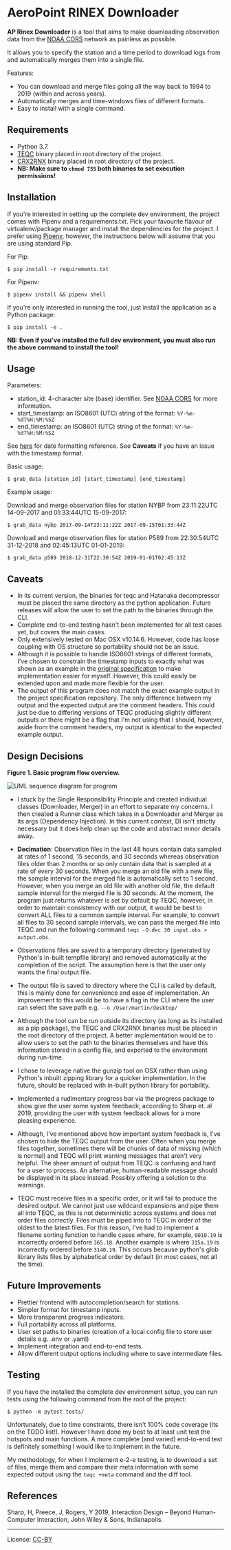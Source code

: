 # AeroPoint RINEX Downloader

**AP Rinex Downloader** is a tool that aims to make downloading observation data from the [NOAA CORS](http://geodesy.noaa.gov/CORS/) network as painless as possible.

It allows you to specify the station and a time period to download logs from and automatically merges them into a single file.

Features:

- You can download and merge files going all the way back to 1994 to 2019 (within and across years).
- Automatically merges and time-windows files of different formats.
- Easy to install with a single command.

## Requirements

- Python 3.7.
- [TEQC](https://www.unavco.org/software/data-processing/teqc/teqc.html) binary placed in root directory of the project.
- [CRX2RNX](http://terras.gsi.go.jp/ja/crx2rnx.html) binary placed in root directory of the project.
- **NB: Make sure to `chmod 755` both binaries to set execution permissions!**

## Installation

If you're interested in setting up the complete dev environment, the project comes with Pipenv and a requirements.txt. Pick your favourite flavour of virtualenv/package manager and install the dependencies for the project. I prefer using [Pipenv](https://github.com/pypa/pipenv), however, the instructions below will assume that you are using standard Pip.

For Pip:

`$ pip install -r requirements.txt`

For Pipenv:

`$ pipenv install && pipenv shell`

If you're only interested in running the tool, just install the application as a Python package:

`$ pip install -e .`

**NB: Even if you've installed the full dev environment, you must also run the above command to install the tool!**

## Usage

Parameters:

- station_id: 4-character site (base) identifier. See [NOAA CORS](http://geodesy.noaa.gov/CORS/) for more information.
- start_timestamp: an ISO8601 (UTC) string of the format: `%Y-%m-%dT%H:%M:%SZ`
- end_timestamp: an ISO8601 (UTC) string of the format: `%Y-%m-%dT%H:%M:%SZ`

See [here](http://strftime.org/) for date formatting reference. See **Caveats** if you have an issue with the timestamp format.

Basic usage:

`$ grab_data [station_id] [start_timestamp] [end_timestamp]`

Example usage:

Download and merge observation files for station NYBP from 23:11:22UTC 14-09-2017 and 01:33:44UTC 15-09-2017:

`$ grab_data nybp 2017-09-14T23:11:22Z 2017-09-15T01:33:44Z`

Download and merge observation files for station P589 from 22:30:54UTC 31-12-2018 and 02:45:13UTC 01-01-2019:

`$ grab_data p589 2018-12-31T22:30:54Z 2019-01-01T02:45:13Z`

## Caveats

- In its current version, the binaries for teqc and Hatanaka decompressor must be placed the same directory as the python application. Future releases will allow the user to set the path to the binaries through the CLI.
- Complete end-to-end testing hasn't been implemented for all test cases yet, but covers the main cases.
- Only extensively tested on Mac OSX v10.14.6. However, code has loose coupling with OS structure so portability should not be an issue.
- Although it is possible to handle ISO8601 strings of different formats, I've chosen to constrain the timestamp inputs to exactly what was shown as an example in the [original specification](https://github.com/PropellerAero/aeropoint-programming-challenge) to make implementation easier for myself. However, this could easily be extended upon and made more flexible for the user.
- The output of this program does not match the exact example output in the project specification repository. The only difference between my output and the expected output are the comment headers. This could just be due to differing versions of TEQC producing slightly different outputs or there might be a flag that I'm not using that I should, however, aside from the comment headers, my output is identical to the expected example output.

## Design Decisions

**Figure 1. Basic program flow overview.**

![UML sequence diagram for program](https://imgur.com/4cSHJom)

- I stuck by the Single Responsibility Principle and created individual classes (Downloader, Merger) in an effort to separate my concerns. I then created a Runner class which takes in a Downloader and Merger as its args (Dependency Injection). In this current context, DI isn't strictly necessary but it does help clean up the code and abstract minor details away.

- **Decimation**: Observation files in the last 48 hours contain data sampled at rates of 1 second, 15 seconds, and 30 seconds whereas observation files older than 2 months or so only contain data that is sampled at a rate of every 30 seconds. When you merge an old file with a new file, the sample interval for the merged file is automatically set to 1 second. However, when you merge an old file with another old file, the default sample interval for the merged file is 30 seconds. At the moment, the program just returns whatever is set by default by TEQC, however, in order to maintain consistency with our output, it would be best to convert ALL files to a common sample interval. For example, to convert all files to 30 second sample intervals, we can pass the merged file into TEQC and run the following command `teqc -O.dec 30 input.obs > output.obs`.

- Observations files are saved to a temporary directory (generated by Python's in-built tempfile library) and removed automatically at the completion of the script. The assumption here is that the user only wants the final output file.

- The output file is saved to directory where the CLI is called by default, this is mainly done for convenience and ease of implementation. An improvement to this would be to have a flag in the CLI where the user can select the save path e.g. `--o /User/martin/desktop/`

- Although the tool can be run outside its directory (as long as its installed as a pip package), the TEQC and CRX2RNX binaries must be placed in the root directory of the project. A better implementation would be to allow users to set the path to the binaries themselves and have this information stored in a config file, and exported to the environment during run-time.

- I chose to leverage native the gunzip tool on OSX rather than using Python's inbuilt zipping library for a quicker implementation. In the future, should be replaced with in-built python library for portability.

- Implemented a rudimentary progress bar via the progress package to show give the user some system feedback; according to Sharp et. al 2019, providing the user with system feedback allows for a more pleasing experience.

- Although, I've mentioned above how important system feedback is, I've chosen to hide the TEQC output from the user. Often when you merge files together, sometimes there will be chunks of data of missing (which is normal) and TEQC will print warning messages that aren't very helpful. The sheer amount of output from TEQC is confusing and hard for a user to process. An alternative, human-readable message should be displayed in its place instead. Possibly offering a solution to the warnings.

- TEQC must receive files in a specific order, or it will fail to produce the desired output. We cannot just use wildcard expansions and pipe them all into TEQC, as this is not deterministic across systems and does not order files correctly. Files must be piped into to TEQC in order of the oldest to the latest files. For this reason, I've had to implement a filename sorting function to handle cases where, for example, `0010.19` is incorrectly ordered before `365.18`. Another example is where `315a.19` is incorrectly ordered before `3140.19`. This occurs because python's glob library lists files by alphabetical order by default (in most cases, not all the time).

## Future Improvements

- Prettier frontend with autocompletion/search for stations.
- Simpler format for timestamp inputs.
- More transparent progress indicators.
- Full portability across all platforms.
- User set paths to binaries (creation of a local config file to store user details e.g. .env or .yaml)
- Implement integration and end-to-end tests.
- Allow different output options including where to save intermediate files.

## Testing

If you have the installed the complete dev environment setup, you can run tests using the following command from the root of the project:

`$ python -m pytest tests/`

Unfortunately, due to time constraints, there isn't 100% code coverage (its on the TODO list!). However I have done my best to at least unit test the hotspots and main functions. A more complete (and varied) end-to-end test is definitely something I would like to implement in the future.

My methodology, for when I implement e-2-e testing, is to download a set of files, merge them and compare their meta information with some expected output using the `teqc +meta` command and the diff tool.

## References

Sharp, H, Preece, J, Rogers, Y 2019, Interaction Design – Beyond Human-Computer Interaction, John Wiley & Sons, Indianapolis.

---

License: [CC-BY](https://creativecommons.org/licenses/by/3.0/)
